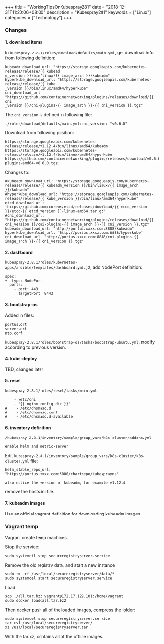 +++
title = "WorkingTipsOnKubespray281"
date = "2018-12-31T11:20:06+08:00"
description = "Kubespray281"
keywords = ["Linux"]
categories = ["Technology"]
+++
### Changes
#### 1. download items
In `kubespray-2.8.1/roles/download/defaults/main.yml`, get download info from
following definition:    

```
kubeadm_download_url: "https://storage.googleapis.com/kubernetes-release/release/{{ kubead
m_version }}/bin/linux/{{ image_arch }}/kubeadm"
hyperkube_download_url: "https://storage.googleapis.com/kubernetes-release/release/{{ kube
_version }}/bin/linux/amd64/hyperkube"
cni_download_url: "https://github.com/containernetworking/plugins/releases/download/{{ cni
_version }}/cni-plugins-{{ image_arch }}-{{ cni_version }}.tgz"
```
The `cni_version` is defined in  following file:    

```
./roles/download/defaults/main.yml:cni_version: "v0.6.0"
```

Download from following position:    

```
https://storage.googleapis.com/kubernetes-release/release/v1.12.4/bin/linux/amd64/kubeadm
https://storage.googleapis.com/kubernetes-release/release/v1.12.4/bin/linux/amd64/hyperkube
https://github.com/containernetworking/plugins/releases/download/v0.6.0/cni-plugins-amd64-v0.6.0.tgz
```

Changes to:    

```
#kubeadm_download_url: "https://storage.googleapis.com/kubernetes-release/release/{{ kubeadm_version }}/bin/linux/{{ image_arch }}/kubeadm"
#hyperkube_download_url: "https://storage.googleapis.com/kubernetes-release/release/{{ kube_version }}/bin/linux/amd64/hyperkube"
etcd_download_url: "https://github.com/coreos/etcd/releases/download/{{ etcd_version }}/etcd-{{ etcd_version }}-linux-amd64.tar.gz"
#cni_download_url: "https://github.com/containernetworking/plugins/releases/download/{{ cni_version }}/cni-plugins-{{ image_arch }}-{{ cni_version }}.tgz"
kubeadm_download_url: "http://portus.xxxx.com:8888/kubeadm"
hyperkube_download_url: "http://portus.xxxx.com:8888/hyperkube"
cni_download_url: "http://portus.xxxx.com:8888/cni-plugins-{{ image_arch }}-{{ cni_version }}.tgz"
```
#### 2. dashboard
`kubespray-2.8.1/roles/kubernetes-apps/ansible/templates/dashboard.yml.j2`, add NodePort definition:     

```
spec:
+  type: NodePort
  ports:
    - port: 443
      targetPort: 8443
```
#### 3. bootstrap-os
Added in files:    

```
portus.crt
server.crt
ntp.conf
```

`kubespray-2.8.1/roles/bootstrap-os/tasks/bootstrap-ubuntu.yml`, modify according to previous version.     

#### 4. kube-deploy
TBD, changes later

#### 5. reset
`kubespray-2.8.1/roles/reset/tasks/main.yml`

```
    - /etc/cni
    - "{{ nginx_config_dir }}"
#    - /etc/dnsmasq.d
#    - /etc/dnsmasq.conf
#    - /etc/dnsmasq.d-available
```

#### 6. inventory definition
`/kubespray-2.8.1/inventory/sample/group_vars/k8s-cluster/addons.yml` 

``` 
enable helm and metric-server
```

Edit `kubespray-2.8.1/inventory/sample/group_vars/k8s-cluster/k8s-cluster.yml` file:    

```
helm_stable_repo_url: "https://portus.xxxx.com:5000/chartrepo/kubesprayns"

also notice the version of kubeadm, for example v1.12.4
```
remove the hosts.ini file.   

#### 7. kubeadm images
Use an official vagrant definition for downloading kubeadm images. 

### Vagrant temp
Vagrant create temp machines.   

Stop the service:    

```
sudo systemctl stop secureregistryserver.service
```
Remove the old registry data, and start a new instance

```
sudo rm -rf /usr/local/secureregistryserver/data/*
sudo systemcel start secureregistryserver.service
```
Load:    

```
scp ./all.tar.bz2 vagrant@172.17.129.101:/home/vagrant
sudo docker load<all.tar.bz2
```
Then docker push all of the loaded images, compress the folder:    

```
sudo systemcel stop secureregistryserver.service
tar cvf /usr/local/secureregistryserver/
xz /usr/local/secureregistryserver.tar
```
With the tar.xz, contains all of the offline images.    
